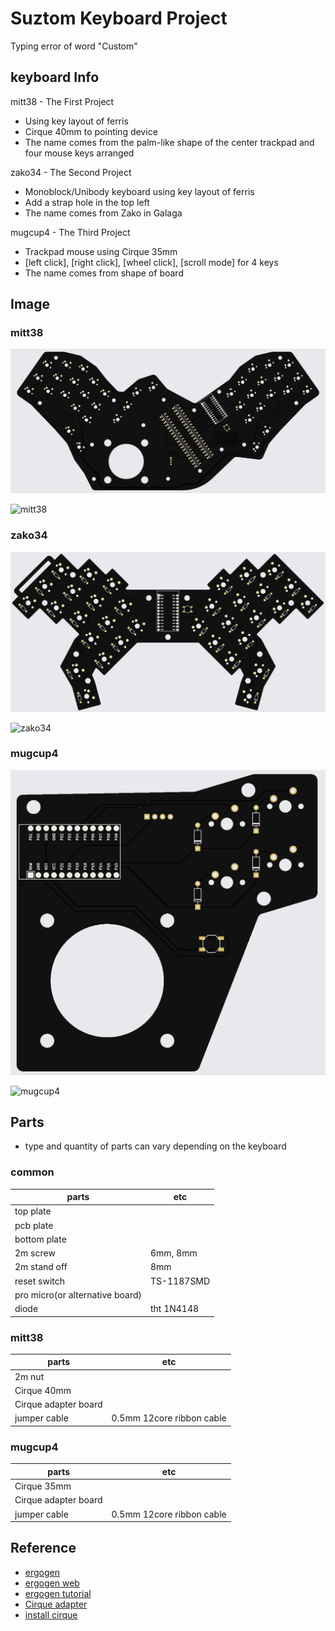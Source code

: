 # Suztom Keyboard Project

Typing error of word "Custom"

## keyboard Info

mitt38 - The First Project
- Using key layout of ferris
- Cirque 40mm to pointing device
- The name comes from the palm-like shape of the center trackpad and four mouse keys arranged

zako34 - The Second Project
- Monoblock/Unibody keyboard using key layout of ferris
- Add a strap hole in the top left
- The name comes from Zako in Galaga

mugcup4 - The Third Project
- Trackpad mouse using Cirque 35mm
- [left click], [right click], [wheel click], [scroll mode] for 4 keys
- The name comes from shape of board

## Image

### mitt38
![mitt38_gerber](https://github.com/Biisairo/Suztom-Keyboard-Project/blob/master/img/mitt38_gerber.png)

![mitt38]()

### zako34
![zako34_gerber](https://github.com/Biisairo/Suztom-Keyboard-Project/blob/master/img/zako34_gerber.png)

![zako34]()

### mugcup4
![mugcup4_gerber](https://github.com/Biisairo/Suztom-Keyboard-Project/blob/master/img/mugcup4_gerber.png)

![mugcup4]()

## Parts
- type and quantity of parts can vary depending on the keyboard
### common
|parts								|etc
|-----------						|------	
|top plate							|
|pcb plate							|
|bottom plate						|
|2m screw							|6mm, 8mm
|2m stand off						|8mm
|reset switch						|TS-1187SMD
|pro micro(or alternative board)	|
|diode								|tht 1N4148
### mitt38
|parts								|etc
|-----------						|------	
|2m nut								|
|Cirque 40mm						|
|Cirque adapter board				|
|jumper cable						|0.5mm 12core ribbon cable
### mugcup4
|parts								|etc
|-----------						|------	
|Cirque 35mm						|
|Cirque adapter board				|
|jumper cable						|0.5mm 12core ribbon cable

## Reference
- [ergogen](https://github.com/ergogen/ergogen)
- [ergogen web](https://github.com/ceoloide/ergogen-footprints)
- [ergogen tutorial](https://flatfootfox.com/ergogen-introduction/)
- [Cirque adapter](https://github.com/keyboard-magpie/minimal-fpc-i2c-pcb)
- [install cirque](https://github.com/Keycapsss/cirque-trackpad)